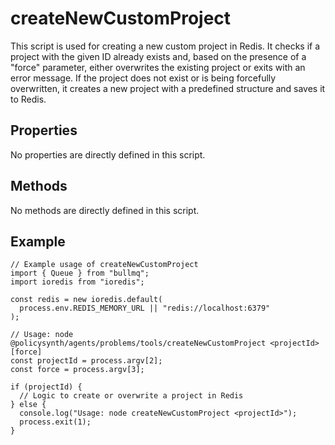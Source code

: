 # createNewCustomProject

This script is used for creating a new custom project in Redis. It checks if a project with the given ID already exists and, based on the presence of a "force" parameter, either overwrites the existing project or exits with an error message. If the project does not exist or is being forcefully overwritten, it creates a new project with a predefined structure and saves it to Redis.

## Properties

No properties are directly defined in this script.

## Methods

No methods are directly defined in this script.

## Example

```
// Example usage of createNewCustomProject
import { Queue } from "bullmq";
import ioredis from "ioredis";

const redis = new ioredis.default(
  process.env.REDIS_MEMORY_URL || "redis://localhost:6379"
);

// Usage: node @policysynth/agents/problems/tools/createNewCustomProject <projectId> [force]
const projectId = process.argv[2];
const force = process.argv[3];

if (projectId) {
  // Logic to create or overwrite a project in Redis
} else {
  console.log("Usage: node createNewCustomProject <projectId>");
  process.exit(1);
}
```